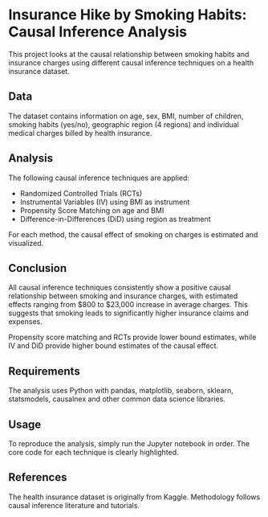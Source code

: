 # Insurance Hike by Smoking Habits: Causal Inference Analysis

This project looks at the causal relationship between smoking habits and insurance charges using different causal inference techniques on a health insurance dataset.

## Data

The dataset contains information on age, sex, BMI, number of children, smoking habits (yes/no), geographic region (4 regions) and individual medical charges billed by health insurance. 

## Analysis

The following causal inference techniques are applied:

- Randomized Controlled Trials (RCTs) 
- Instrumental Variables (IV) using BMI as instrument 
- Propensity Score Matching on age and BMI
- Difference-in-Differences (DiD) using region as treatment

For each method, the causal effect of smoking on charges is estimated and visualized. 

## Conclusion

All causal inference techniques consistently show a positive causal relationship between smoking and insurance charges, with estimated effects ranging from $800 to $23,000 increase in average charges. This suggests that smoking leads to significantly higher insurance claims and expenses.

Propensity score matching and RCTs provide lower bound estimates, while IV and DiD provide higher bound estimates of the causal effect.

## Requirements

The analysis uses Python with pandas, matplotlib, seaborn, sklearn, statsmodels, causalnex and other common data science libraries.

## Usage

To reproduce the analysis, simply run the Jupyter notebook in order. The core code for each technique is clearly highlighted.

## References

The health insurance dataset is originally from Kaggle. Methodology follows causal inference literature and tutorials.
